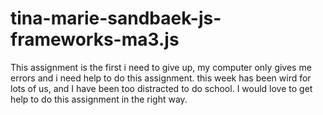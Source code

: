 # tina-marie-sandbaek-js-frameworks-ma3.js

This assignment is the first i need to give up, my computer only gives me errors and i need help to do this assignment.
this week has been wird for lots of us, and I have been too distracted to do school. 
I would love to get help to do this assignment in the right way. 
